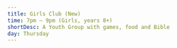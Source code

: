 ```yaml
---
title: Girls Club (New)
time: 7pm – 9pm (Girls, years 8+)
shortDesc: A Youth Group with games, food and Bible
day: Thursday
---
```

